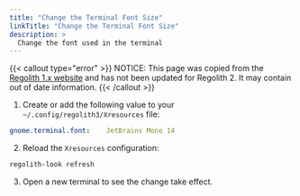 ```yaml
---
title: "Change the Terminal Font Size"
linkTitle: "Change the Terminal Font Size"
description: >
  Change the font used in the terminal
---
```


{{< callout type="error" >}}
NOTICE: This page was copied from the [Regolith 1.x website](https://regolith-linux.org) and has not been updated for Regolith 2.  It may contain out of date information.
{{< /callout >}}

1. Create or add the following value to your `~/.config/regolith3/Xresources` file:

```yaml {filename="~/.config/regolith3/Xresources"}
gnome.terminal.font:	JetBrains Mono 14
```

2. Reload the `Xresources` configuration:

```bash
regolith-look refresh
```

3. Open a new terminal to see the change take effect.
